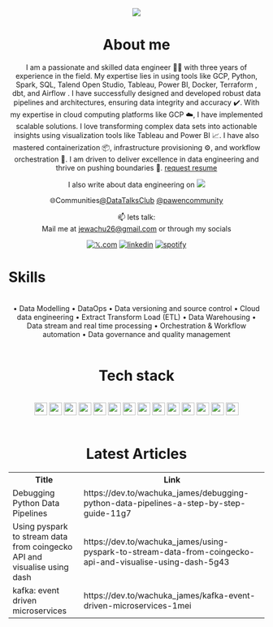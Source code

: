 
<p align="center">
<a href="https://github.com/James-Wachuka-James-Wachuka"><img src="https://readme-typing-svg.herokuapp.com?color=%2336BCF7&center=true&vCenter=true&lines=Hi+%2C+welcome+to+my+Github+page;I+am+James+Wachuka;I+am+a+Data+Engineer;Business+intelligence+enthusiast"></a>
</p>

<div align="center">
  
# About me
I am a passionate and skilled data engineer 👨‍💻 with three years of experience in the field. My expertise lies in using tools like GCP, Python, Spark, SQL, Talend Open Studio, Tableau, Power BI, Docker, Terraform , dbt, and Airflow . I have successfully designed and developed robust data pipelines and architectures, ensuring data integrity and accuracy ✔️. With my expertise in cloud computing platforms like GCP ☁️, I have implemented scalable solutions. I love transforming complex data sets into actionable insights using visualization tools like Tableau and Power BI 📈. I have also mastered containerization 📦, infrastructure provisioning ⚙️, and workflow orchestration 🎼. I am driven to deliver excellence in data engineering and thrive on pushing boundaries 💪. [request resume](https://docs.google.com/document/d/1QbGSLxDr8F8fpmapiMGxmzFTji79Wu2c/edit?usp=sharing&ouid=113235210761517280646&rtpof=true&sd=true)
  

I also write about data engineering on [![](https://img.shields.io/badge/dev.to-0A0A0A?&logo=devdotto&logoColor=white)](https://dev.to/wachuka_james)

🌐Communities[@DataTalksClub](https://twitter.com/DataTalksClub?t=OAFbF2AkdVQOR0mNz_aeXw&s=09) [@pawencommunity](https://twitter.com/pawencommunity?t=pNJ4uO48OsGWuJylWvGXJg&s=09)


📫 lets talk:  
Mail me at jewachu26@gmail.com or through my socials

[![𝕏.com](https://img.shields.io/badge/𝕏.com-12100E?logo=𝕏.com&logoColor=blue)](https://x.com/Wachuka_James) [![linkedin](https://img.shields.io/badge/linkedin-12100E?logo=linkedin&logoColor=blue)](https://www.linkedin.com/in/james-wachuka-42769a1a0/)
[![spotify](https://img.shields.io/badge/spotify-12100E?logo=spotify&logoColor=blue)](https://open.spotify.com/user/31ennshe5gknsax667ccnkovckmu?si=mkAXO7FFRPyWyWYhtg0J-g)


<h1 align="left">Skills</h1>
<Br>
•	Data Modelling
•	DataOps
•	Data versioning and source control
•	Cloud data engineering
•	Extract Transform Load (ETL)
•	Data Warehousing
•	Data stream and real time processing
•	Orchestration & Workflow automation
•	Data governance and quality management

<Br>
<Br>
<h1>Tech stack</h1>
<Br>
<img src="https://img.shields.io/badge/Python-808080?style=for-the-badge&logo=python&logoColor=darkgreen" height="25"/> <img src="https://img.shields.io/badge/SQL-F7931E?style=for-the-badge&logo=sql&logoColor=white" height="25"/>  <img src="https://img.shields.io/badge/spark-FF6F00?style=for-the-badge&logo=apache-spark&logoColor=white" height="25"/> <img src="https://img.shields.io/badge/mongodb-000000?style=for-the-badge&logo=mongodb&logoColor=white" height="25"/>
<img src="https://img.shields.io/badge/tableau-D00000?style=for-the-badge&logo=tableau&logoColor=white" height="25"/> <img src="https://img.shields.io/badge/mysql-F37626.svg?&style=for-the-badge&logo=mysql&logoColor=white" height="25"/>
<img src="https://img.shields.io/badge/airflow-342B029.svg?&style=for-the-badge&logo=apacheairflow&logoColor=white" height="25"/> <img src="https://img.shields.io/badge/DBT-2C2D72?style=for-the-badge&logo=dbt&logoColor=white" height="25"/> 
<img src="https://img.shields.io/badge/docker-777BB4?style=for-the-badge&logo=docker&logoColor=white" height="25"/> <img src="https://img.shields.io/badge/kafka-239120?style=for-the-badge&logo=apache-kafka&logoColor=white" height="25"/>
<img src="https://img.shields.io/badge/gcp-2C2D72?style=for-the-badge&logo=google-cloud&logoColor=white" height="25"/> <img src="https://img.shields.io/badge/powerbi-D00000?style=for-the-badge&logo=powerbi&logoColor=white" height="25"/>
<img src="https://img.shields.io/badge/Talend-F7931E?style=for-the-badge&logo=talend&logoColor=white" height="25"/> 
<img src="https://img.shields.io/badge/prefect-342B029?style=for-the-badge&logo=prefect&logoColor=white" height="25"/> 
<Br>
<Br>
<h1>Latest Articles</h1>
<table>
  <tr><th>Title</th><th>Link</th></tr>
  <!-- DEVTO:START --><tr><td>Debugging Python Data Pipelines</td><td>https://dev.to/wachuka_james/debugging-python-data-pipelines-a-step-by-step-guide-11g7</td></tr><tr><td>Using pyspark to stream data from coingecko API and visualise using dash</td><td>https://dev.to/wachuka_james/using-pyspark-to-stream-data-from-coingecko-api-and-visualise-using-dash-5g43</td></tr><tr><td>kafka: event driven microservices</td><td>https://dev.to/wachuka_james/kafka-event-driven-microservices-1mei</td></tr><!-- DEVTO:END -->
</table>
<br>
<!--
![Snake animation](https://github.com/James-Wachuka/James-Wachuka/blob/output/github-contribution-grid-snake.svg)
-->
<!--
<h2 align="center"><u>My Github Stats</u></h2>
<p align="center">
-->
<!--
<img align="center" src="https://github-readme-stats.vercel.app/api/top-langs/?username=James-Wachuka&exclude_repo=dta_warehouse_example,speeddating_R,shell_,R_examples,&layout=compact&theme=github_dark&langs_count=10">
-->
<!--
<img align="center" src="https://github-readme-stats.vercel.app/api?username=James-Wachuka&count_private=true&show_icons=trueline_height=21&theme=github_dark">	
-->
<!--
<img align="center" src="https://github-readme-streak-stats.herokuapp.com/?user=James-Wachuka&theme=holi-theme">
-->
</p>

